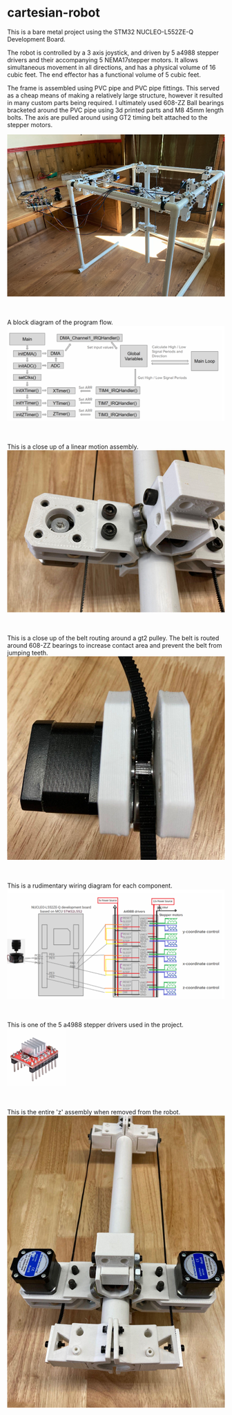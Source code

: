 # cartesian-robot
This is a bare metal project using the STM32 NUCLEO-L552ZE-Q Development Board.

The robot is controlled by a 3 axis joystick, and driven by 5 a4988 stepper drivers and their accompanying 5 NEMA17stepper motors. It allows simultaneous movement in all directions, and has a
physical volume of 16 cubic feet. The end effector has a functional volume of 5 cubic feet.

The frame is assembled using PVC pipe and PVC pipe fittings. This served as a cheap means
of making a relatively large structure, however it resulted in many custom parts being required.
I ultimately used 608-ZZ Ball bearings bracketed around the PVC pipe
using 3d printed parts and M8 45mm length bolts. The axis are pulled around using GT2 timing belt attached to the stepper motors.

![robot](images/robot.png)

<br>\
A block diagram of the program flow.
![code-block-overview](images/code-block-overview.png)

<br>\
This is a close up of a linear motion assembly.\
![axis-assembely-close](images/axis-assembly-close.png)

<br>\
This is a close up of the belt routing around a gt2 pulley. The belt is routed around 608-ZZ bearings to increase contact area and prevent the belt from jumping teeth.
![pulley-close](images/pulley-close.png)

<br>\
This is a rudimentary wiring diagram for each component.
![wiring-block-diagram](images/wiring-block-diagram.png)

<br>\
This is one of the 5 a4988 stepper drivers used in the project. \
![a4988-driver](images/a4988-driver.png)

<br>\
This is the entire 'z' assembly when removed from the robot. \
![zaxis](images/zaxis.png)


